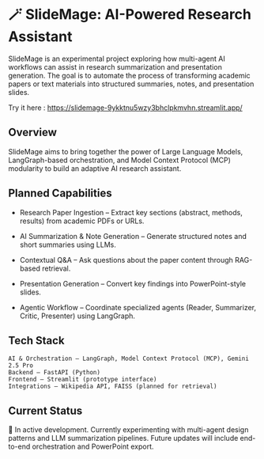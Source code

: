 # 🪄 SlideMage: AI-Powered Research Assistant

SlideMage is an experimental project exploring how multi-agent AI workflows can assist in research summarization and presentation generation. The goal is to automate the process of transforming academic papers or text materials into structured summaries, notes, and presentation slides.

Try it here : https://slidemage-9ykktnu5wzy3bhclpkmvhn.streamlit.app/
##  Overview

SlideMage aims to bring together the power of Large Language Models, LangGraph-based orchestration, and Model Context Protocol (MCP) modularity to build an adaptive AI research assistant.

## Planned Capabilities

- Research Paper Ingestion – Extract key sections (abstract, methods, results) from academic PDFs or URLs.

- AI Summarization & Note Generation – Generate structured notes and short summaries using LLMs.

- Contextual Q&A – Ask questions about the paper content through RAG-based retrieval.

- Presentation Generation – Convert key findings into PowerPoint-style slides.

- Agentic Workflow – Coordinate specialized agents (Reader, Summarizer, Critic, Presenter) using LangGraph.

## Tech Stack
```
AI & Orchestration – LangGraph, Model Context Protocol (MCP), Gemini 2.5 Pro
Backend – FastAPI (Python)
Frontend – Streamlit (prototype interface)
Integrations – Wikipedia API, FAISS (planned for retrieval)
```

## Current Status

🚧 In active development.
Currently experimenting with multi-agent design patterns and LLM summarization pipelines.
Future updates will include end-to-end orchestration and PowerPoint export.

